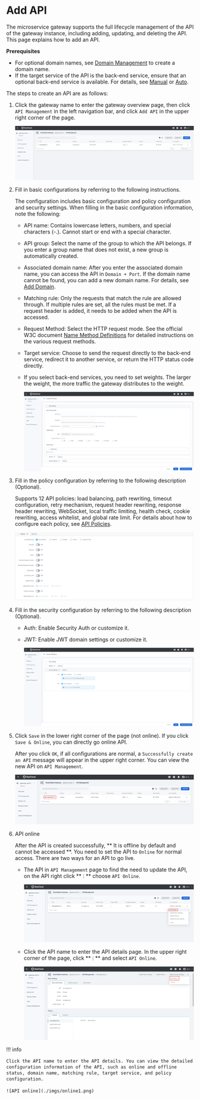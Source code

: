 # Add API

The microservice gateway supports the full lifecycle management of the API of the gateway instance, including adding, updating, and deleting the API. This page explains how to add an API.

**Prerequisites**

- For optional domain names, see [Domain Management](../domain/add-domain.md) to create a domain name.
- If the target service of the API is the back-end service, ensure that an optional back-end service is available. For details, see [Manual](../service/manual-integrate.md) or [Auto](../service/auto-manage.md).

The steps to create an API are as follows:

1. Click the gateway name to enter the gateway overview page, then click `API Management` in the left navigation bar, and click `Add API` in the upper right corner of the page.

    ![go to add page](./imgs/add-api-01.png)

2. Fill in basic configurations by referring to the following instructions.

    The configuration includes basic configuration and policy configuration and security settings. When filling in the basic configuration information, note the following:

    - API name: Contains lowercase letters, numbers, and special characters (-.). Cannot start or end with a special character.
    - API group: Select the name of the group to which the API belongs. If you enter a group name that does not exist, a new group is automatically created.
    - Associated domain name: After you enter the associated domain name, you can access the API in `Domain + Port`. If the domain name cannot be found, you can add a new domain name. For details, see [Add Domain](../domain/add-domain.md).
    - Matching rule: Only the requests that match the rule are allowed through. If multiple rules are set, all the rules must be met. If a request header is added, it needs to be added when the API is accessed.
    - Request Method: Select the HTTP request mode. See the official W3C document [Name Method Definitions](https://www.rfc-editor.org/rfc/rfc9110.html#name-method-definitions) for detailed instructions on the various request methods.
    - Target service: Choose to send the request directly to the back-end service, redirect it to another service, or return the HTTP status code directly.
    - If you select back-end services, you need to set weights. The larger the weight, the more traffic the gateway distributes to the weight.

        ![configuration information](./imgs/config.png)

3. Fill in the policy configuration by referring to the following description (Optional).

    Supports 12 API policies: load balancing, path rewriting, timeout configuration, retry mechanism, request header rewriting, response header rewriting, WebSocket, local traffic limiting, health check, cookie rewriting, access whitelist, and global rate limit. For details about how to configure each policy, see [API Policies](api-policy.md).

    ![allocation strategy](./imgs/policy01.png)

4. Fill in the security configuration by referring to the following description (Optional).

    - Auth: Enable Security Auth or customize it.
    - JWT: Enable JWT domain settings or customize it.

        ![security configuration](./imgs/policy02.png)

5. Click `Save` in the lower right corner of the page (not online). If you click `Save & Online`, you can directly go online API.

    After you click `OK`, if all configurations are normal, a `Successfully create an API` message will appear in the upper right corner. You can view the new API on `API Management`.

    ![created successfully](./imgs/result.png)

6. API online

    After the API is created successfully, ** It is offline by default and cannot be accessed **. You need to set the API to `Online` for normal access. There are two ways for an API to go live.

    - The API in `API Management` page to find the need to update the API, on the API right click ** `ⵗ` ** choose `API Online`.

        ![API online](./imgs/online.png)

    - Click the API name to enter the API details page. In the upper right corner of the page, click ** `ⵗ` ** and select `API Online`.

        ![API online](./imgs/online1.png)

!!! info

    Click the API name to enter the API details. You can view the detailed configuration information of the API, such as online and offline status, domain name, matching rule, target service, and policy configuration.

    ![API online](./imgs/online1.png)


